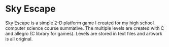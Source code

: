 # Sky Escape

Sky Escape is a simple 2-D platform game I created for my high school computer science course summative. The multiple levels are created with C and allegro (C library for games). Levels are stored in text files and artwork is all original.
